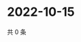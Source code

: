 # 2022-10-15

共 0 条

<!-- BEGIN WEIBO -->
<!-- 最后更新时间 Sat Oct 15 2022 03:19:14 GMT+0800 (China Standard Time) -->

<!-- END WEIBO -->
